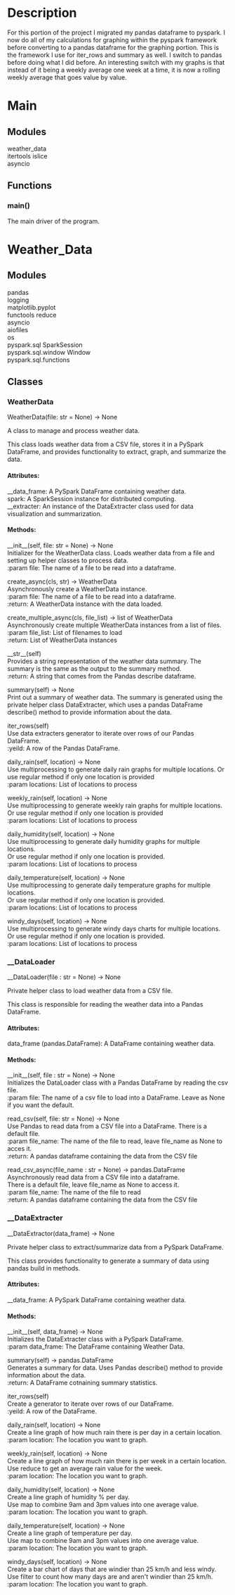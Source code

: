# Description
For this portion of the project I migrated my pandas dataframe to pyspark. I now do all of my calculations for graphing within the pyspark framework before converting to a pandas dataframe for the graphing portion. This is the framework I use for iter_rows and summary as well. I switch to pandas before doing what I did before. An interesting switch with my graphs is that instead of it being a weekly average one week at a time, it is now a rolling weekly average that goes value by value. 

# Main
## Modules
weather_data  
itertools islice  
asyncio  
## Functions

### main()
The main driver of the program.

# Weather_Data
## Modules
pandas  
logging  
matplotlib.pyplot  
functools reduce  
asyncio  
aiofiles  
os  
pyspark.sql SparkSession  
pyspark.sql.window Window  
pyspark.sql.functions  
## Classes
### WeatherData
WeatherData(file: str = None) -&gt; None

A class to manage and process weather data.

This class loads weather data from a CSV file, stores it in a PySpark DataFrame,
and provides functionality to extract, graph, and summarize the data.

#### Attributes:
__data_frame: A PySpark DataFrame containing weather data.  
spark: A SparkSession instance for distributed computing.  
__extracter: An instance of the DataExtracter class used for data visualization and summarization.
#### Methods:
\_\_init__(self, file: str = None) -&gt; None  
    Initializer for the WeatherData class. Loads weather data from a file and setting up helper classes to process data.  
:param file: The name of a file to be read into a dataframe.  

create_async(cls, str) -> WeatherData  
Asynchronously create a WeatherData instance.  
:param file: The name of a file to be read into a dataframe.  
:return: A WeatherData instance with the data loaded.

create_multiple_async(cls, file_list) -> list of WeatherData  
Asynchronously create multiple WeatherData instances from a list of files.  
:param file_list: List of filenames to load  
:return: List of WeatherData instances

\_\_str__(self)  
Provides a string representation of the weather data summary.
The summary is the same as the output to the summary method.   
:return: A string that comes from the Pandas describe dataframe.

summary(self) -> None  
Print out a summary of weather data. 
The summary is generated using the private helper class DataExtracter, which
uses a pandas DataFrame describe() method to provide information about the data.

iter_rows(self)  
Use data extracters generator to iterate over rows of our Pandas DataFrame.  
:yeild: A row of the Pandas DataFrame. 

daily_rain(self, location) -&gt; None  
Use multiprocessing to generate daily rain graphs for multiple locations.
Or use regular method if only one location is provided  
:param locations: List of locations to process

weekly_rain(self, location) -&gt; None  
Use multiprocessing to generate weekly rain graphs for multiple locations.  
Or use regular method if only one location is provided  
:param locations: List of locations to process

daily_humidity(self, location) -&gt; None  
Use multiprocessing to generate daily humidity graphs for multiple locations.  
Or use regular method if only one location is provided.  
:param locations: List of locations to process

daily_temperature(self, location) -&gt; None  
Use multiprocessing to generate daily temperature graphs for multiple locations.  
Or use regular method if only one location is provided.  
:param locations: List of locations to process

windy_days(self, location) -&gt; None  
Use multiprocessing to generate windy days charts for multiple locations.  
Or use regular method if only one location is provided.  
:param locations: List of locations to process

### __DataLoader
__DataLoader(file : str = None) -&gt; None  

Private helper class to load weather data from a CSV file.

This class is responsible for reading the weather data into a Pandas DataFrame.

#### Attributes:
data_frame (pandas.DataFrame): A DataFrame containing weather data.

#### Methods:
\_\_init__(self, file : str = None) -&gt; None  
Initializes the DataLoader class with a Pandas DataFrame by reading the csv file.  
:param file: The name of a csv file to load into a DataFrame. Leave as None if you want the default.


read_csv(self, file: str = None) -&gt; None  
Use Pandas to read data from a CSV file into a DataFrame. There is a default file.  
:param file_name: The name of the file to read, leave file_name as None to acces it.  
:return: A pandas dataframe containing the data from the CSV file

read_csv_async(file_name : str = None) -> pandas.DataFrame  
Asynchronously read data from a CSV file into a dataframe.  
There is a default file, leave file_name as None to access it.  
:param file_name: The name of the file to read  
:return: A pandas dataframe containing the data from the CSV file

### __DataExtracter
__DataExtractor(data_frame) -&gt; None

Private helper class to extract/summarize data from a PySpark DataFrame.

This class provides functionality to generate a summary of data using pandas
build in methods.

#### Attributes:
__data_frame: A PySpark DataFrame containing weather data.

#### Methods: 
\_\_init__(self, data_frame) -&gt; None  
Initializes the DataExtracter class with a PySpark DataFrame.  
:param data_frame: The DataFrame containing Weather Data.

summary(self) -&gt; pandas.DataFrame  
Generates a summary for data. Uses Pandas describe() method to provide information about the data.  
:return: A DataFrame cotnaining summary statistics.

iter_rows(self)  
Create a generator to iterate over rows of our DataFrame.  
:yeild: A row of the DataFrame.

daily_rain(self, location) -&gt; None  
Create a line graph of how much rain there is per day in a certain location.  
:param location: The location you want to graph.

weekly_rain(self, location) -&gt; None  
Create a line graph of how much rain there is per week in a certain location.  
Use reduce to get an average rain value for the week.  
:param location: The location you want to graph.

daily_humidity(self, location) -&gt; None  
Create a line graph of humidity % per day.  
Use map to combine 9am and 3pm values into one average value.  
:param location: The location you want to graph.

daily_temperature(self, location) -&gt; None  
Create a line graph of temperature per day.  
Use map to combine 9am and 3pm values into one average value.  
:param location: The location you want to graph.

windy_days(self, location) -&gt; None  
Create a bar chart of days that are windier than 25 km/h and less windy.  
Use filter to count how many days are and aren't windier than 25 km/h.  
:param location: The location you want to graph.
